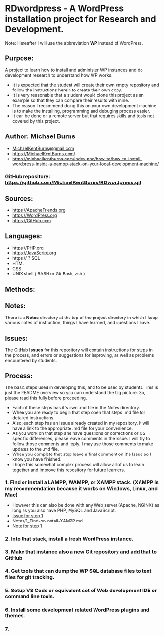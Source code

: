 # RDwordpress - A WordPress installation project for Research and Development.
Note: Hereafter I will use the abbreviation **WP** instead of WordPress. 

## Purpose:  
A project to learn how to install and administer WP instances and do  development research to understand how WP works.

* It is expected that the student will create their own empty repository and follow the instructions herein to create their own copy. 
* It is very reasonable that a student would clone this project as an example so that they can compare their results with mine. 
* The reason I recommend doing this on your own development machine is to make the installing, programming and debuging process easier.
* It can be done on a remote server but that requires skills and tools not covered by this project. 

## Author:  Michael Burns
- MichaelKentBurns@gmail.com  
- https://MichaelKentBurns.com/
- https://michaelkentburns.com/index.php/how-to/how-to-install-wordpress-inside-a-xampp-stack-on-your-local-development-machine/


### GitHub repository: https://github.com/MichaelKentBurns/RDwordpress.git

## Sources: 
  *  https://ApacheFriends.org 
  *  https://WordPress.org
  *  https://GitHub.com

## Languages:
* https://PHP.org
* https://JavaScript.org
* https:// ? SQL 
* HTML 
* CSS 
* UNIX shell ( BASH or Git Bash, zsh )

## Methods:

## Notes: 
There is a **Notes** directory at the top of the project directory in which I keep various notes of instruction, things I have learned, and questions I have.

## Issues: 
The GitHub **Issues** for this repository will contain instructions for steps in the process, and errors or suggestions for improving, as well as problems encountered by students.

## Process: 
The basic steps used in developing this, and to be used by students. 
This is just the README overview so you can understand the big picture.
So, please read this fully before proceeding.
- Each of these steps has it's own .md file in the Notes directory.  
- When you are ready to begin that step open that steps .md file for detailed instructions.  
- Also, each step has an Issue already created in my repository.
It will have a link to the appropriate .md file for your convenience. 
- As you work on that step and have questions or corrections or OS specific differences, please leave comments in the Issue.  I will try to follow those comments and reply.  I may use those comments to make updates to the .md file.
- When you complete that step leave a final comment on it's Issue so I know you have finished. 
- I hope this somewhat complex process will allow all of us to learn together and improve this repository for future learners. 

### 1. Find or install a LAMPP, WAMPP, or XAMPP stack.  (XAMPP is my recommendation because it works on Windows, Linux, and Mac)
- However this can also be done with any Web server (Apache, NGINX) as long as you also have PHP, MySQL and JavaScript.
- [Issue for step 1](https://github.com/MichaelKentBurns/RDwordpress/issues/1)
- Notes/1_Find-or-install-XAMPP.md
- [Note for step 1](https://github.com/MichaelKentBurns/RDwordpress/blob/main/Notes/1_Find-or-install-XAMPP.md)

### 2. Into that stack, install a fresh WordPress instance.

### 3. Make that instance also a new Git repository and add that to GitHub.

### 4. Get tools that can dump the WP SQL database files to text files for git tracking.

### 5. Setup VS Code or equivalent set of Web development IDE or command line tools.

### 6. Install some development related WordPress plugins and themes.

### 7. 